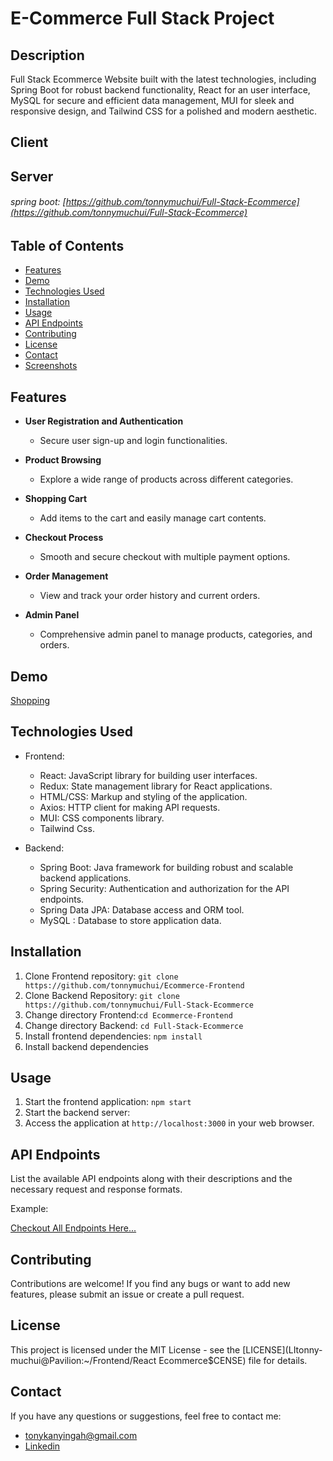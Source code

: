 # E-Commerce Full Stack Project


## Description

Full Stack Ecommerce Website built with the latest technologies, including Spring Boot for robust backend functionality, React for an user interface, MySQL for secure and efficient data management, MUI for sleek and responsive design, and Tailwind CSS for a polished and modern aesthetic.

## Client

## Server
###### spring boot: [https://github.com/tonnymuchui/Full-Stack-Ecommerce](https://github.com/tonnymuchui/Full-Stack-Ecommerce)

## Table of Contents

- [Features](#features)
- [Demo](#demo)
- [Technologies Used](#technologies-used)
- [Installation](#installation)
- [Usage](#usage)
- [API Endpoints](#api-endpoints)
- [Contributing](#contributing)
- [License](#license)
- [Contact](#contact)
- [Screenshots](#screenshots)

## Features

- **User Registration and Authentication**
  - Secure user sign-up and login functionalities.
  
- **Product Browsing**
  - Explore a wide range of products across different categories.
  
- **Shopping Cart**
  - Add items to the cart and easily manage cart contents.
  
- **Checkout Process**
  - Smooth and secure checkout with multiple payment options.
  
- **Order Management**
  - View and track your order history and current orders.
  
- **Admin Panel**
  - Comprehensive admin panel to manage products, categories, and orders.

## Demo

[Shopping](/)

## Technologies Used

- Frontend:
  - React: JavaScript library for building user interfaces.
  - Redux: State management library for React applications.
  - HTML/CSS: Markup and styling of the application.
  - Axios: HTTP client for making API requests.
  - MUI: CSS components library.
  - Tailwind Css.

- Backend:
  - Spring Boot: Java framework for building robust and scalable backend applications.
  - Spring Security: Authentication and authorization for the API endpoints.
  - Spring Data JPA: Database access and ORM tool.
  - MySQL : Database to store application data.

## Installation

1. Clone Frontend repository: `git clone https://github.com/tonnymuchui/Ecommerce-Frontend`
2. Clone Backend Repository: `git clone https://github.com/tonnymuchui/Full-Stack-Ecommerce`
3. Change directory Frontend:`cd Ecommerce-Frontend`
4. Change directory Backend: `cd Full-Stack-Ecommerce`
5. Install frontend dependencies: `npm install`
6. Install backend dependencies

## Usage

1. Start the frontend application: `npm start`
2. Start the backend server:
3. Access the application at `http://localhost:3000` in your web browser.

## API Endpoints

List the available API endpoints along with their descriptions and the necessary request and response formats.

Example:

[Checkout All Endpoints Here...](https://e-commerce-server-production-0873.up.railway.app/swagger-ui/index.html)

## Contributing

Contributions are welcome! If you find any bugs or want to add new features, please submit an issue or create a pull request.

## License

This project is licensed under the MIT License - see the [LICENSE](LItonny-muchui@Pavilion:~/Frontend/React Ecommerce$CENSE) file for details.

## Contact

If you have any questions or suggestions, feel free to contact me:

- tonykanyingah@gmail.com
- [Linkedin](https://www.linkedin.com/in/tonny-muchui/)
